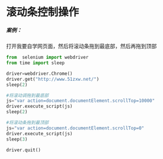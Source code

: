 滚动条控制操作
==
##### 案例：
打开我要自学网页面，然后将滚动条拖到最底部，然后再拖到顶部
```python
from  selenium import webdriver
from time import sleep

driver=webdriver.Chrome()
driver.get("http://www.51zxw.net/")
sleep(2)

#将滚动调拖到最底部
js="var action=document.documentElement.scrollTop=10000"
driver.execute_script(js)
sleep(2)

#将滚动条拖到最顶部
js="var action=document.documentElement.scrollTop=0"
driver.execute_script(js)
sleep(3)

driver.quit()
```
